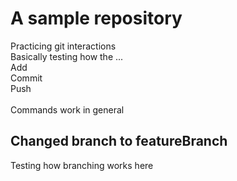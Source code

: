 # A sample repository

Practicing git interactions <br>
Basically testing how the ...
<br>
Add <br>
Commit <br>
Push <br>
<br>
Commands work in general

## Changed branch to featureBranch

Testing how branching works here
